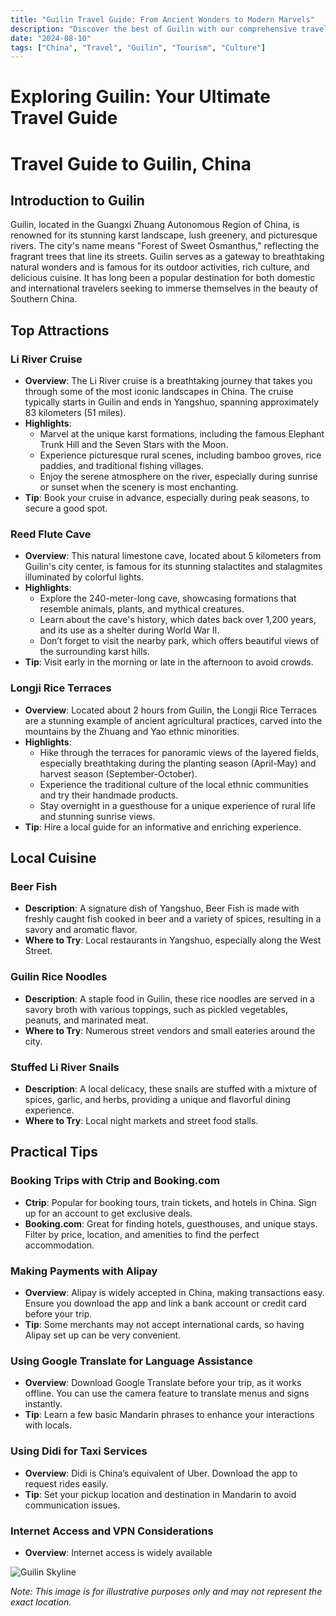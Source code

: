 ```yaml
---
title: "Guilin Travel Guide: From Ancient Wonders to Modern Marvels"
description: "Discover the best of Guilin with our comprehensive travel guide. Explore top attractions, savor local cuisine, and get insider tips for an unforgettable Chinese adventure."
date: "2024-08-10"
tags: ["China", "Travel", "Guilin", "Tourism", "Culture"]
---
```


# Exploring Guilin: Your Ultimate Travel Guide

# Travel Guide to Guilin, China

## Introduction to Guilin
Guilin, located in the Guangxi Zhuang Autonomous Region of China, is renowned for its stunning karst landscape, lush greenery, and picturesque rivers. The city's name means "Forest of Sweet Osmanthus," reflecting the fragrant trees that line its streets. Guilin serves as a gateway to breathtaking natural wonders and is famous for its outdoor activities, rich culture, and delicious cuisine. It has long been a popular destination for both domestic and international travelers seeking to immerse themselves in the beauty of Southern China.

## Top Attractions

### Li River Cruise
- **Overview**: The Li River cruise is a breathtaking journey that takes you through some of the most iconic landscapes in China. The cruise typically starts in Guilin and ends in Yangshuo, spanning approximately 83 kilometers (51 miles).
- **Highlights**:
  - Marvel at the unique karst formations, including the famous Elephant Trunk Hill and the Seven Stars with the Moon.
  - Experience picturesque rural scenes, including bamboo groves, rice paddies, and traditional fishing villages.
  - Enjoy the serene atmosphere on the river, especially during sunrise or sunset when the scenery is most enchanting.
- **Tip**: Book your cruise in advance, especially during peak seasons, to secure a good spot.

### Reed Flute Cave
- **Overview**: This natural limestone cave, located about 5 kilometers from Guilin's city center, is famous for its stunning stalactites and stalagmites illuminated by colorful lights.
- **Highlights**:
  - Explore the 240-meter-long cave, showcasing formations that resemble animals, plants, and mythical creatures.
  - Learn about the cave's history, which dates back over 1,200 years, and its use as a shelter during World War II.
  - Don’t forget to visit the nearby park, which offers beautiful views of the surrounding karst hills.
- **Tip**: Visit early in the morning or late in the afternoon to avoid crowds.

### Longji Rice Terraces
- **Overview**: Located about 2 hours from Guilin, the Longji Rice Terraces are a stunning example of ancient agricultural practices, carved into the mountains by the Zhuang and Yao ethnic minorities.
- **Highlights**:
  - Hike through the terraces for panoramic views of the layered fields, especially breathtaking during the planting season (April-May) and harvest season (September-October).
  - Experience the traditional culture of the local ethnic communities and try their handmade products.
  - Stay overnight in a guesthouse for a unique experience of rural life and stunning sunrise views.
- **Tip**: Hire a local guide for an informative and enriching experience.

## Local Cuisine

### Beer Fish
- **Description**: A signature dish of Yangshuo, Beer Fish is made with freshly caught fish cooked in beer and a variety of spices, resulting in a savory and aromatic flavor.
- **Where to Try**: Local restaurants in Yangshuo, especially along the West Street.

### Guilin Rice Noodles
- **Description**: A staple food in Guilin, these rice noodles are served in a savory broth with various toppings, such as pickled vegetables, peanuts, and marinated meat.
- **Where to Try**: Numerous street vendors and small eateries around the city.

### Stuffed Li River Snails
- **Description**: A local delicacy, these snails are stuffed with a mixture of spices, garlic, and herbs, providing a unique and flavorful dining experience.
- **Where to Try**: Local night markets and street food stalls.

## Practical Tips

### Booking Trips with Ctrip and Booking.com
- **Ctrip**: Popular for booking tours, train tickets, and hotels in China. Sign up for an account to get exclusive deals.
- **Booking.com**: Great for finding hotels, guesthouses, and unique stays. Filter by price, location, and amenities to find the perfect accommodation.

### Making Payments with Alipay
- **Overview**: Alipay is widely accepted in China, making transactions easy. Ensure you download the app and link a bank account or credit card before your trip.
- **Tip**: Some merchants may not accept international cards, so having Alipay set up can be very convenient.

### Using Google Translate for Language Assistance
- **Overview**: Download Google Translate before your trip, as it works offline. You can use the camera feature to translate menus and signs instantly.
- **Tip**: Learn a few basic Mandarin phrases to enhance your interactions with locals.

### Using Didi for Taxi Services
- **Overview**: Didi is China’s equivalent of Uber. Download the app to request rides easily.
- **Tip**: Set your pickup location and destination in Mandarin to avoid communication issues.

### Internet Access and VPN Considerations
- **Overview**: Internet access is widely available

![Guilin Skyline](https://source.unsplash.com/1600x900/?Guilin,cityscape)

*Note: This image is for illustrative purposes only and may not represent the exact location.*

